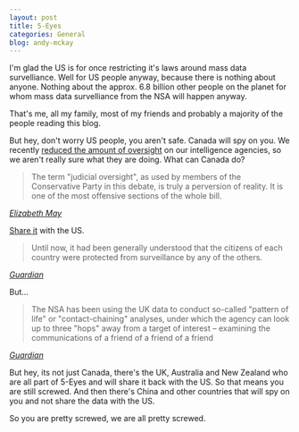 ```yaml
---
layout: post
title: 5-Eyes
categories: General
blog: andy-mckay
---
```


I'm glad the US is for once restricting it's laws around mass data survelliance. Well for US people anyway, because there is nothing about anyone. Nothing about the approx. 6.8 billion other people on the planet for whom mass data survelliance from the NSA will happen anyway.

That's me, all my family, most of my friends and probably a majority of the people reading this blog.

But hey, don't worry US people, you aren't safe. Canada will spy on you. We recently <a href="http://www.theglobeandmail.com/news/politics/privacy-security-and-terrorism-everything-you-need-to-know-about-bill-c-51/article23383976/">reduced the amount of oversight</a> on our intelligence agencies, so we aren't really sure what they are doing. What can Canada do?

<blockquote>
The term "judicial oversight", as used by members of the Conservative Party in this debate, is truly a perversion of reality. It is one of the most offensive sections of the whole bill.
</blockquote>
<cite><a href="http://elizabethmaymp.ca/elizabeth-may-third-reading-speech-on-c-51/">Elizabeth May</a></cite>

<a href="http://www.theguardian.com/world/2013/nov/20/us-uk-secret-deal-surveillance-personal-data">Share it</a> with the US.

<blockquote>
Until now, it had been generally understood that the citizens of each country were protected from surveillance by any of the others.
</blockquote>
<cite><a href="http://www.theguardian.com/world/2013/nov/20/us-uk-secret-deal-surveillance-personal-data">Guardian</a></cite>

But...

<blockquote>
The NSA has been using the UK data to conduct so-called "pattern of life" or "contact-chaining" analyses, under which the agency can look up to three "hops" away from a target of interest – examining the communications of a friend of a friend of a friend
</blockquote>
<cite><a href="http://www.theguardian.com/world/2013/nov/20/us-uk-secret-deal-surveillance-personal-data">Guardian</a></cite>

But hey, its not just Canada, there's the UK, Australia and New Zealand who are all part of 5-Eyes and will share it back with the US. So that means you are still screwed. And then there's China and other countries that will spy on you and not share the data with the US.

So you are pretty screwed, we are all pretty screwed.
